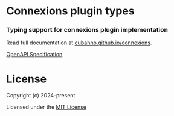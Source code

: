 # Connexions plugin types
### Typing support for connexions plugin implementation

Read full documentation at [cubahno.github.io/connexions](https://cubahno.github.io/connexions//).

[OpenAPI Specification](https://editor.swagger.io/?url=https://raw.githubusercontent.com/cubahno/connexions/master/resources/openapi.yml)

License
===================
Copyright (c) 2024-present

Licensed under the [MIT License](https://github.com/cubahno/connexions/blob/master/LICENSE)
